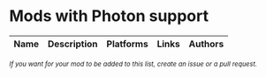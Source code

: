 # Mods with Photon support

| Name | Description | Platforms | Links | Authors |
| --- | :---: | :---: | :---: | :---: |

<sup>*If you want for your mod to be added to this list, create an issue or a pull request.*</sup>
